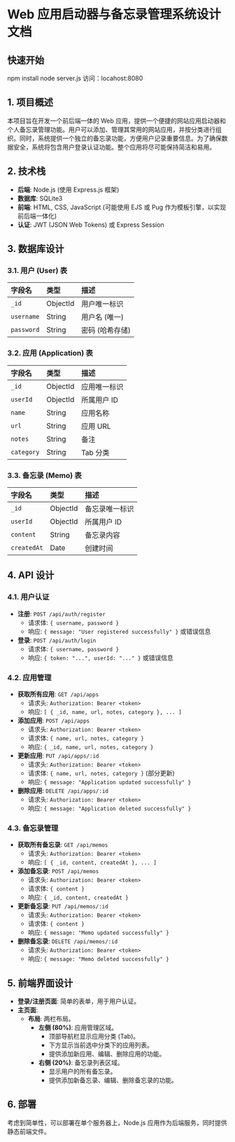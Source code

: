 # Web 应用启动器与备忘录管理系统设计文档

## 快速开始
npm install
node server.js
访问：locahost:8080

## 1. 项目概述

本项目旨在开发一个前后端一体的 Web 应用，提供一个便捷的网站应用启动器和个人备忘录管理功能。用户可以添加、管理其常用的网站应用，并按分类进行组织。同时，系统提供一个独立的备忘录功能，方便用户记录重要信息。为了确保数据安全，系统将包含用户登录认证功能。整个应用将尽可能保持简洁和易用。

## 2. 技术栈

*   **后端**: Node.js (使用 Express.js 框架)
*   **数据库**: SQLite3
*   **前端**: HTML, CSS, JavaScript (可能使用 EJS 或 Pug 作为模板引擎，以实现前后端一体化)
*   **认证**: JWT (JSON Web Tokens) 或 Express Session

## 3. 数据库设计

### 3.1. 用户 (User) 表

| 字段名     | 类型     | 描述         |
| :--------- | :------- | :----------- |
| `_id`      | ObjectId | 用户唯一标识 |
| `username` | String   | 用户名 (唯一) |
| `password` | String   | 密码 (哈希存储) |

### 3.2. 应用 (Application) 表

| 字段名     | 类型     | 描述         |
| :--------- | :------- | :----------- |
| `_id`      | ObjectId | 应用唯一标识 |
| `userId`   | ObjectId | 所属用户 ID  |
| `name`     | String   | 应用名称     |
| `url`      | String   | 应用 URL     |
| `notes`    | String   | 备注         |
| `category` | String   | Tab 分类     |

### 3.3. 备忘录 (Memo) 表

| 字段名      | 类型     | 描述         |
| :---------- | :------- | :----------- |
| `_id`       | ObjectId | 备忘录唯一标识 |
| `userId`    | ObjectId | 所属用户 ID  |
| `content`   | String   | 备忘录内容   |
| `createdAt` | Date     | 创建时间     |

## 4. API 设计

### 4.1. 用户认证

*   **注册**: `POST /api/auth/register`
    *   请求体: `{ username, password }`
    *   响应: `{ message: "User registered successfully" }` 或错误信息
*   **登录**: `POST /api/auth/login`
    *   请求体: `{ username, password }`
    *   响应: `{ token: "...", userId: "..." }` 或错误信息

### 4.2. 应用管理

*   **获取所有应用**: `GET /api/apps`
    *   请求头: `Authorization: Bearer <token>`
    *   响应: `[ { _id, name, url, notes, category }, ... ]`
*   **添加应用**: `POST /api/apps`
    *   请求头: `Authorization: Bearer <token>`
    *   请求体: `{ name, url, notes, category }`
    *   响应: `{ _id, name, url, notes, category }`
*   **更新应用**: `PUT /api/apps/:id`
    *   请求头: `Authorization: Bearer <token>`
    *   请求体: `{ name, url, notes, category }` (部分更新)
    *   响应: `{ message: "Application updated successfully" }`
*   **删除应用**: `DELETE /api/apps/:id`
    *   请求头: `Authorization: Bearer <token>`
    *   响应: `{ message: "Application deleted successfully" }`

### 4.3. 备忘录管理

*   **获取所有备忘录**: `GET /api/memos`
    *   请求头: `Authorization: Bearer <token>`
    *   响应: `[ { _id, content, createdAt }, ... ]`
*   **添加备忘录**: `POST /api/memos`
    *   请求头: `Authorization: Bearer <token>`
    *   请求体: `{ content }`
    *   响应: `{ _id, content, createdAt }`
*   **更新备忘录**: `PUT /api/memos/:id`
    *   请求头: `Authorization: Bearer <token>`
    *   请求体: `{ content }`
    *   响应: `{ message: "Memo updated successfully" }`
*   **删除备忘录**: `DELETE /api/memos/:id`
    *   请求头: `Authorization: Bearer <token>`
    *   响应: `{ message: "Memo deleted successfully" }`

## 5. 前端界面设计

*   **登录/注册页面**: 简单的表单，用于用户认证。
*   **主页面**:
    *   **布局**: 两栏布局。
        *   **左侧 (80%)**: 应用管理区域。
            *   顶部导航栏显示应用分类 (Tab)。
            *   下方显示当前选中分类下的应用列表。
            *   提供添加新应用、编辑、删除应用的功能。
        *   **右侧 (20%)**: 备忘录列表区域。
            *   显示用户的所有备忘录。
            *   提供添加新备忘录、编辑、删除备忘录的功能。

## 6. 部署

考虑到简单性，可以部署在单个服务器上，Node.js 应用作为后端服务，同时提供静态前端文件。
